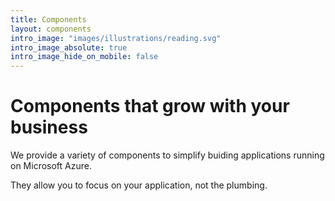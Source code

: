 ```yaml
---
title: Components
layout: components
intro_image: "images/illustrations/reading.svg"
intro_image_absolute: true
intro_image_hide_on_mobile: false
---
```


# Components that grow with your business

We provide a variety of components to simplify buiding applications running on Microsoft Azure.

They allow you to focus on your application, not the plumbing.
